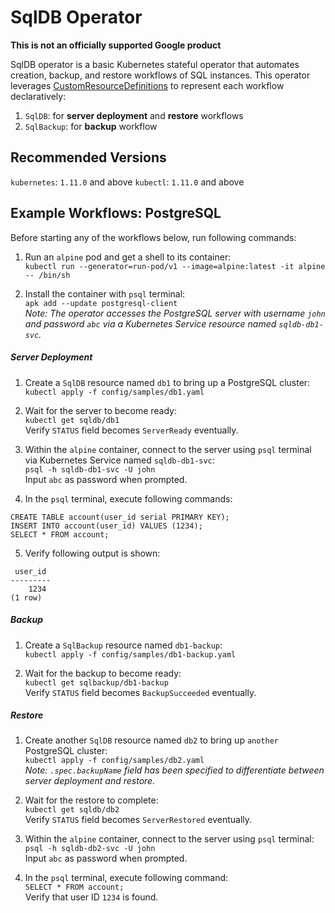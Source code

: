 # SqlDB Operator

**This is not an officially supported Google product**

SqlDB operator is a basic Kubernetes stateful operator that automates creation, backup, and restore workflows of SQL instances. This operator leverages [CustomResourceDefinitions](https://kubernetes.io/docs/tasks/access-kubernetes-api/custom-resources/custom-resource-definitions/) to represent each workflow declaratively:
1. `SqlDB`: for **server deployment** and **restore** workflows
2. `SqlBackup`: for **backup** workflow

## Recommended Versions
`kubernetes`: `1.11.0` and above
`kubectl`: `1.11.0` and above

## Example Workflows: PostgreSQL

Before starting any of the workflows below, run following commands:
1. Run an `alpine` pod and get a shell to its container:  
`kubectl run --generator=run-pod/v1 --image=alpine:latest -it alpine -- /bin/sh`

2. Install the container with `psql` terminal:  
`apk add --update postgresql-client`  
_Note: The operator accesses the PostgreSQL server with username `john` and password `abc` via a Kubernetes Service resource named `sqldb-db1-svc`._

##### Server Deployment

1. Create a `SqlDB` resource named `db1` to bring up a PostgreSQL cluster:  
`kubectl apply -f config/samples/db1.yaml`

2. Wait for the server to become ready:  
`kubectl get sqldb/db1`  
Verify `STATUS` field becomes `ServerReady` eventually.

3. Within the `alpine` container, connect to the server using `psql` terminal via Kubernetes Service named `sqldb-db1-svc`:  
`psql -h sqldb-db1-svc -U john`  
Input `abc` as password when prompted.

4. In the `psql` terminal, execute following commands:  
```
CREATE TABLE account(user_id serial PRIMARY KEY);
INSERT INTO account(user_id) VALUES (1234);
SELECT * FROM account;
```

5. Verify following output is shown:  
```
 user_id 
---------
    1234
(1 row)
```

##### Backup

1. Create a `SqlBackup` resource named `db1-backup`:  
`kubectl apply -f config/samples/db1-backup.yaml`

2. Wait for the backup to become ready:  
`kubectl get sqlbackup/db1-backup`  
Verify `STATUS` field becomes `BackupSucceeded` eventually.

##### Restore
1. Create another `SqlDB` resource named `db2` to bring up `another` PostgreSQL cluster:  
`kubectl apply -f config/samples/db2.yaml`  
_Note: `.spec.backupName` field has been specified to differentiate between server deployment and restore._

2. Wait for the restore to complete:  
`kubectl get sqldb/db2`  
Verify `STATUS` field becomes `ServerRestored` eventually.

3. Within the `alpine` container, connect to the server using `psql` terminal:  
`psql -h sqldb-db2-svc -U john`  
Input `abc` as password when prompted.

4. In the `psql` terminal, execute following command:  
`SELECT * FROM account;`  
Verify that user ID `1234` is found.